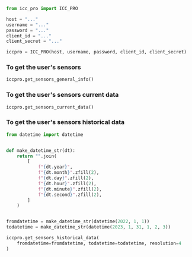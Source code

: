```python
from icc_pro import ICC_PRO

host = "..."
username = "..."
password = "..."
client_id = "..."
client_secret = "..."

iccpro = ICC_PRO(host, username, password, client_id, client_secret)
```

### To get the user's sensors

```python
iccpro.get_sensors_general_info()
```

### To get the user's sensors current data

```python
iccpro.get_sensors_current_data()
```

### To get the user's sensors historical data

```python
from datetime import datetime


def make_datetime_str(dt):
    return "".join(
        [
            f"{dt.year}",
            f"{dt.month}".zfill(2),
            f"{dt.day}".zfill(2),
            f"{dt.hour}".zfill(2),
            f"{dt.minute}".zfill(2),
            f"{dt.second}".zfill(2),
        ]
    )


fromdatetime = make_datetime_str(datetime(2022, 1, 1))
todatetime = make_datetime_str(datetime(2023, 1, 31, 1, 2, 3))

iccpro.get_sensors_historical_data(
    fromdatetime=fromdatetime, todatetime=todatetime, resolution=4
)
```

